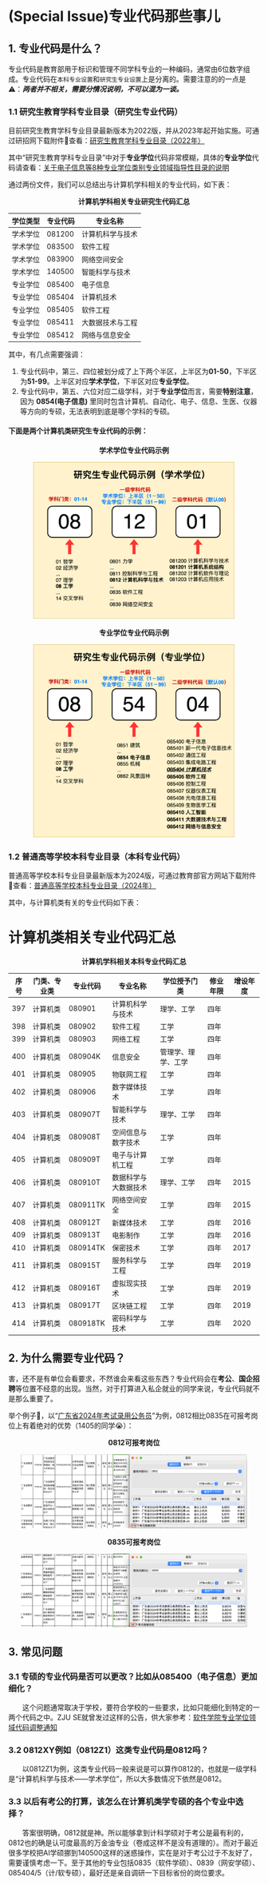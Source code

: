 # (Special Issue)专业代码那些事儿

## 1. 专业代码是什么？
专业代码是教育部用于标识和管理不同学科专业的一种编码，通常由6位数字组成。专业代码在`本科专业设置`和`研究生专业设置`上是分离的。需要注意的的一点是⚠️：***两者并不相关，需要分情况说明，不可以混为一谈。***

### 1.1 研究生教育学科专业目录（研究生专业代码）
目前研究生教育学科专业目录最新版本为2022版，并从2023年起开始实施。可通过研招网下载附件📎查看：[研究生教育学科专业目录（2022年）](https://yz.chsi.com.cn/kyzx/jybzc/202209/20220914/2216547448.html)  

其中“研究生教育学科专业目录”中对于**专业学位**代码非常模糊，具体的**专业学位**代码请查看：[关于电子信息等8种专业学位类别专业领域指导性目录的说明](https://meng.tsinghua.edu.cn/docs/20210115210416891658.pdf)  

通过两份文件，我们可以总结出与计算机学科相关的专业代码，如下表：
<p align='center'><b>计算机学科相关专业研究生代码汇总</b></p>

| 学位类型 | 专业代码 | 专业名称           |
| ------  | ------ | ----------------  |
| 学术学位 | 081200   | 计算机科学与技术   |
| 学术学位 | 083500   | 软件工程          |
| 学术学位 | 083900   | 网络空间安全       |
| 学术学位 | 140500   | 智能科学与技术     |
| 专业学位 | 085400   | 电子信息          |
| 专业学位 | 085404   | 计算机技术        |
| 专业学位 | 085405   | 软件工程          |
| 专业学位 | 085411   | 大数据技术与工程   |
| 专业学位 | 085412   | 网络与信息安全     |


其中，有几点需要强调：
1. 专业代码中，第三、四位被划分成了上下两个半区，上半区为**01-50**，下半区为**51-99**。上半区对应**学术学位**，下半区对应**专业学位**。
2. 专业代码中，第五、六位对应二级学科，对于**专业学位**而言，需要**特别注意**，因为 **0854(电子信息)** 里同时包含计算机、自动化、电子、信息、生医、仪器等方向的专硕，无法表明到底是哪个学科的专硕。

#### 下面是两个计算机类研究生专业代码的示例：

<p align='center'><b>学术学位专业代码示例</b></p>
<p align='center'><img src="./img/example1.png" alt="drawing" width="80%"/></p>
<p align='center'><b>专业学位专业代码示例</b></p>
<p align='center'><img src="./img/example2.png" alt="drawing" width="80%"/></p>


### 1.2 普通高等学校本科专业目录（本科专业代码）
普通高等学校本科专业目录最新版本为2024版，可通过教育部官方网站下载附件📎查看：[普通高等学校本科专业目录（2024年）](https://www.moe.gov.cn/srcsite/A08/moe_1034/s4930/202403/W020240319305498791768.pdf)

其中，与计算机类有关的专业代码如下表：

# 计算机类相关专业代码汇总

<p align='center'><b>计算机学科相关本科专业代码汇总</b></p>

| 序号 | 门类、专业类 | 专业代码 | 专业名称           | 学位授予门类   | 修业年限 | 增设年度 |
| ---- | ------------ | -------- | ------------------ | -------------- | -------- | -------- |
| 397  | 计算机类     | 080901   | 计算机科学与技术   | 理学、工学     | 四年     |          |
| 398  | 计算机类     | 080902   | 软件工程           | 工学           | 四年     |          |
| 399  | 计算机类     | 080903   | 网络工程           | 工学           | 四年     |          |
| 400  | 计算机类     | 080904K  | 信息安全           | 管理学、理学、工学 | 四年     |          |
| 401  | 计算机类     | 080905   | 物联网工程         | 工学           | 四年     |          |
| 402  | 计算机类     | 080906   | 数字媒体技术       | 工学           | 四年     |          |
| 403  | 计算机类     | 080907T  | 智能科学与技术     | 理学、工学     | 四年     |          |
| 404  | 计算机类     | 080908T  | 空间信息与数字技术 | 工学           | 四年     |          |
| 405  | 计算机类     | 080909T  | 电子与计算机工程   | 工学           | 四年     |          |
| 406  | 计算机类     | 080910T  | 数据科学与大数据技术 | 理学、工学     | 四年     | 2015     |
| 407  | 计算机类     | 080911TK | 网络空间安全       | 工学           | 四年     | 2015     |
| 408  | 计算机类     | 080912T  | 新媒体技术         | 工学           | 四年     | 2016     |
| 409  | 计算机类     | 080913T  | 电影制作           | 工学           | 四年     | 2016     |
| 410  | 计算机类     | 080914TK | 保密技术           | 工学           | 四年     | 2017     |
| 411  | 计算机类     | 080915T  | 服务科学与工程     | 工学           | 四年     | 2019     |
| 412  | 计算机类     | 080916T  | 虚拟现实技术       | 工学           | 四年     | 2019     |
| 413  | 计算机类     | 080917T  | 区块链工程         | 工学           | 四年     | 2019     |
| 414  | 计算机类     | 080918TK | 密码科学与技术     | 工学           | 四年     | 2020     |

## 2. 为什么需要专业代码？

害，还不是有单位会看要求，不然谁会来看这些东西？专业代码会在**考公**、**国企招聘**等位置不经意的出现。当然，对于打算进入私企就业的同学来说，专业代码就不是那么重要了。

举个例子🌰，以“[广东省2024年考试录用公务员](https://hrss.gd.gov.cn/zwgk/gsgg/content/post_4332302.html)”为例，0812相比0835在可报考岗位上有着绝对的优势（1405的同学😭）：

<p align='center'><b>0812可报考岗位</b></p>
<p align='center'><img src="./img/0812.png" alt="drawing" width="90%"/></p>
<p align='center'><b>0835可报考岗位</b></p>
<p align='center'><img src="./img/0835.png" alt="drawing" width="90%"/></p>

## 3. 常见问题

### 3.1 专硕的专业代码是否可以更改？比如从085400（电子信息）更加细化？
&emsp;&emsp;这个问题通常取决于学校，要符合学校的一些要求，比如只能细化到特定的一两个代码之中。ZJU SE就曾发过这样的公告，供大家参考：[软件学院专业学位领域代码调整通知](http://www.cst.zju.edu.cn/2022/1020/c36256a2649375/page.htm)

### 3.2 0812XY例如（0812Z1）这类专业代码是0812吗？
&emsp;&emsp;以0812Z1为例，这类专业代码一般来说是可以算作0812的，也就是一级学科是“计算机科学与技术——学术学位”，所以大多数情况下依然是0812。

### 3.3 以后有考公的打算，该怎么在计算机类学专硕的各个专业中选择？
&emsp;&emsp;答案很明确，0812就是神。所以能够拿到计科学硕对于考公是最有利的，0812也的确是认可度最高的万金油专业（卷成这样不是没有道理的）。而对于最近很多学校把AI学硕挪到140500这样的迷惑操作，实在是对于考公过于不友好了，需要谨慎考虑一下。至于其他的专业包括0835（软件学硕）、0839（网安学硕）、085404/5（计/软专硕），最好还是亲自调研一下目标省份的岗位要求。